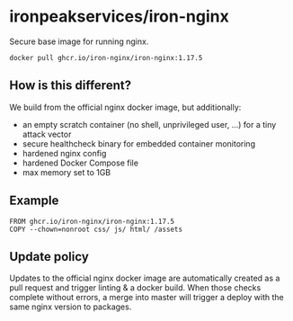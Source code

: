 # ironpeakservices/iron-nginx
Secure base image for running nginx.

`docker pull ghcr.io/iron-nginx/iron-nginx:1.17.5`

## How is this different?
We build from the official nginx docker image, but additionally:
- an empty scratch container (no shell, unprivileged user, ...) for a tiny attack vector
- secure healthcheck binary for embedded container monitoring
- hardened nginx config
- hardened Docker Compose file
- max memory set to 1GB

## Example
```
FROM ghcr.io/iron-nginx/iron-nginx:1.17.5
COPY --chown=nonroot css/ js/ html/ /assets
```

## Update policy
Updates to the official nginx docker image are automatically created as a pull request and trigger linting & a docker build.
When those checks complete without errors, a merge into master will trigger a deploy with the same nginx version to packages.
